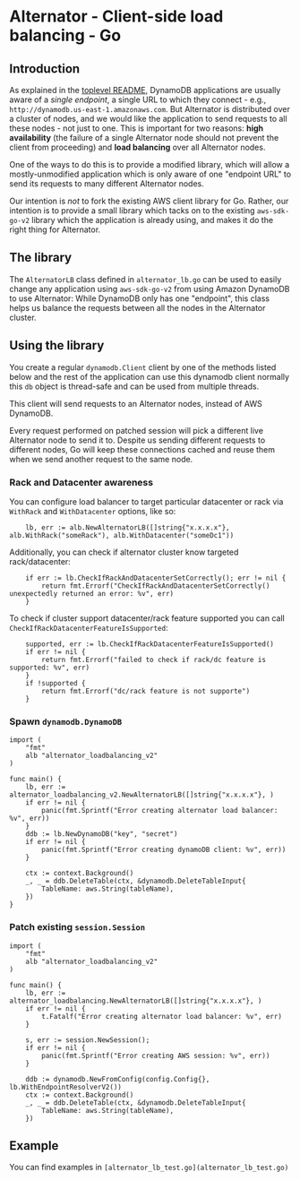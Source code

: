 # Alternator - Client-side load balancing - Go

## Introduction

As explained in the [toplevel README](../../README.md), DynamoDB applications
are usually aware of a _single endpoint_, a single URL to which they
connect - e.g., `http://dynamodb.us-east-1.amazonaws.com`. But Alternator
is distributed over a cluster of nodes, and we would like the application to
send requests to all these nodes - not just to one. This is important for two
reasons: **high availability** (the failure of a single Alternator node should
not prevent the client from proceeding) and **load balancing** over all
Alternator nodes.

One of the ways to do this is to provide a modified library, which will
allow a mostly-unmodified application which is only aware of one
"endpoint URL" to send its requests to many different Alternator nodes.

Our intention is _not_ to fork the existing AWS client library for Go.
Rather, our intention is to provide a small library which tacks on to
the existing `aws-sdk-go-v2` library which the application is already using,
and makes it do the right thing for Alternator.

## The library

The `AlternatorLB` class defined in `alternator_lb.go` can be used to
easily change any application using `aws-sdk-go-v2` from using Amazon DynamoDB
to use Alternator: While DynamoDB only has one "endpoint", this class helps
us balance the requests between all the nodes in the Alternator cluster.

## Using the library

You create a regular `dynamodb.Client` client by one of the methods listed below and
the rest of the application can use this dynamodb client normally
this `db` object is thread-safe and can be used from multiple threads.

This client will send requests to an Alternator nodes, instead of AWS DynamoDB.

Every request performed on patched session will pick a different live
Alternator node to send it to. Despite us sending different requests
to different nodes, Go will keep these connections cached and reuse them
when we send another request to the same node.

### Rack and Datacenter awareness

You can configure load balancer to target particular datacenter or rack via `WithRack` and `WithDatacenter` options, like so:
```golang
    lb, err := alb.NewAlternatorLB([]string{"x.x.x.x"}, alb.WithRack("someRack"), alb.WithDatacenter("someDc1"))
```

Additionally, you can check if alternator cluster know targeted rack/datacenter:
```golang
	if err := lb.CheckIfRackAndDatacenterSetCorrectly(); err != nil {
		return fmt.Errorf("CheckIfRackAndDatacenterSetCorrectly() unexpectedly returned an error: %v", err)
	}
```

To check if cluster support datacenter/rack feature supported you can call `CheckIfRackDatacenterFeatureIsSupported`:
```golang
    supported, err := lb.CheckIfRackDatacenterFeatureIsSupported()
	if err != nil {
		return fmt.Errorf("failed to check if rack/dc feature is supported: %v", err)
	}
	if !supported {
        return fmt.Errorf("dc/rack feature is not supporte")	
    }
```

### Spawn `dynamodb.DynamoDB`

```golang
import (
    "fmt"
    alb "alternator_loadbalancing_v2"
)

func main() {
    lb, err := alternator_loadbalancing_v2.NewAlternatorLB([]string{"x.x.x.x"}, )
    if err != nil {
        panic(fmt.Sprintf("Error creating alternator load balancer: %v", err))
    }
    ddb := lb.NewDynamoDB("key", "secret")
    if err != nil {
        panic(fmt.Sprintf("Error creating dynamoDB client: %v", err))
    }
    
    ctx := context.Background()
    _, _ = ddb.DeleteTable(ctx, &dynamodb.DeleteTableInput{
        TableName: aws.String(tableName),
    })
}
```

### Patch existing `session.Session`

```golang
import (
    "fmt"
    alb "alternator_loadbalancing_v2"
)

func main() {
    lb, err := alternator_loadbalancing.NewAlternatorLB([]string{"x.x.x.x"}, )
    if err != nil {
        t.Fatalf("Error creating alternator load balancer: %v", err)
    }

	s, err := session.NewSession();
    if err != nil {
        panic(fmt.Sprintf("Error creating AWS session: %v", err))
    }

    ddb := dynamodb.NewFromConfig(config.Config{}, lb.WithEndpointResolverV2())
    ctx := context.Background()
    _, _ = ddb.DeleteTable(ctx, &dynamodb.DeleteTableInput{
        TableName: aws.String(tableName),
    })

```

## Example

You can find examples in `[alternator_lb_test.go](alternator_lb_test.go)`